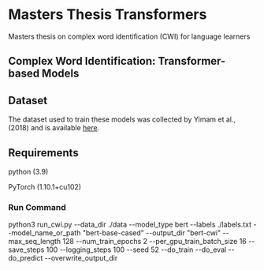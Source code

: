 # Masters Thesis Transformers
Masters thesis on complex word identification (CWI) for language learners

## Complex Word Identification: Transformer-based Models

## Dataset

The dataset used to train these models was collected by Yimam et al., (2018) and is available [here](https://www.inf.uni-hamburg.de/en/inst/ab/lt/resources/data/complex-word-identification-dataset.html).

## Requirements
python (3.9)

PyTorch (1.10.1+cu102)

### Run Command
python3 run_cwi.py --data_dir ./data --model_type bert --labels ./labels.txt --model_name_or_path "bert-base-cased" --output_dir "bert-cwi" --max_seq_length  128 --num_train_epochs 2 --per_gpu_train_batch_size 16 --save_steps 100 --logging_steps 100 --seed 52 --do_train --do_eval --do_predict --overwrite_output_dir